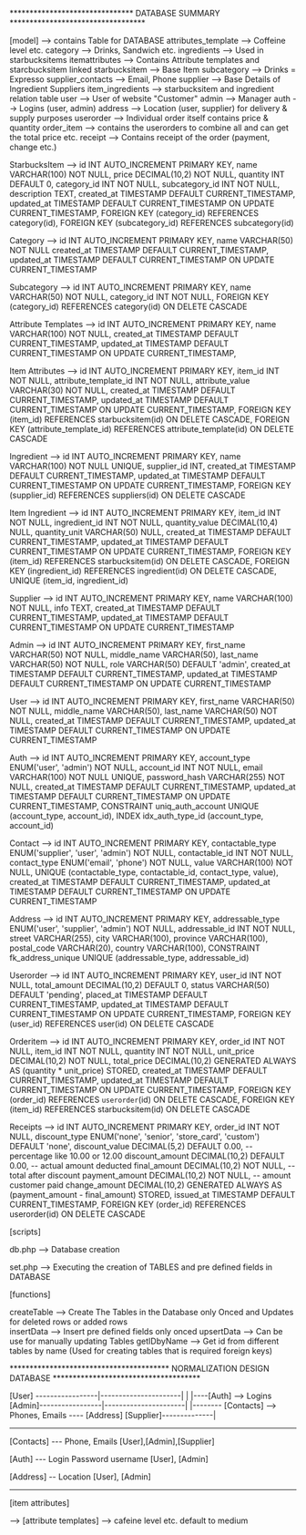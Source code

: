 ******************************* DATABASE SUMMARY **********************************

[model]         --> contains Table for DATABASE
    attributes_template     --> Coffeine level etc.
    category                --> Drinks, Sandwich etc.
    ingredients             --> Used in starbucksitems
    itemattributes          --> Contains Attribute templates and starcbucksitem linked
    starbucksitem           --> Base Item
    subcategory             --> Drinks = Expresso
    supplier_contacts       --> Email, Phone
    supplier                --> Base Details of Ingredient Suppliers
    item_ingredients        --> starbucksitem and ingredient relation table
    user                    --> User of website "Customer"
    admin                   --> Manager
    auth                    --> Logins (user, admin)
    address                 --> Location (user, supplier) for delivery & supply purposes
    userorder               --> Individual order itself contains price & quantity
    order_item              --> contains the userorders to combine all and can get the total price etc.
    receipt                 --> Contains receipt of the order (payment, change etc.)

StarbucksItem -->
        id INT AUTO_INCREMENT PRIMARY KEY,
        name VARCHAR(100) NOT NULL,
        price DECIMAL(10,2) NOT NULL,
        quantity INT DEFAULT 0,
        category_id INT NOT NULL,
        subcategory_id INT NOT NULL,
        description TEXT,
        created_at TIMESTAMP DEFAULT CURRENT_TIMESTAMP,
        updated_at TIMESTAMP DEFAULT CURRENT_TIMESTAMP ON UPDATE CURRENT_TIMESTAMP,
        FOREIGN KEY (category_id) REFERENCES category(id),
        FOREIGN KEY (subcategory_id) REFERENCES subcategory(id)

Category -->
        id INT AUTO_INCREMENT PRIMARY KEY,
        name VARCHAR(50) NOT NULL
        created_at TIMESTAMP DEFAULT CURRENT_TIMESTAMP,
        updated_at TIMESTAMP DEFAULT CURRENT_TIMESTAMP ON UPDATE CURRENT_TIMESTAMP

Subcategory --> 
        id INT AUTO_INCREMENT PRIMARY KEY,
        name VARCHAR(50) NOT NULL,
        category_id INT NOT NULL,
        FOREIGN KEY (category_id) REFERENCES category(id) ON DELETE CASCADE

Attribute Templates -->
        id INT AUTO_INCREMENT PRIMARY KEY,
        name VARCHAR(100) NOT NULL,
        created_at TIMESTAMP DEFAULT CURRENT_TIMESTAMP,
        updated_at TIMESTAMP DEFAULT CURRENT_TIMESTAMP ON UPDATE CURRENT_TIMESTAMP,

Item Attributes --> 
        id INT AUTO_INCREMENT PRIMARY KEY,
        item_id INT NOT NULL,
        attribute_template_id INT NOT NULL,
        attribute_value VARCHAR(30) NOT NULL,
        created_at TIMESTAMP DEFAULT CURRENT_TIMESTAMP,
        updated_at TIMESTAMP DEFAULT CURRENT_TIMESTAMP ON UPDATE CURRENT_TIMESTAMP,
        FOREIGN KEY (item_id) REFERENCES starbucksitem(id) ON DELETE CASCADE,
        FOREIGN KEY (attribute_template_id) REFERENCES attribute_template(id) ON DELETE CASCADE

Ingredient --> 
        id INT AUTO_INCREMENT PRIMARY KEY,
        name VARCHAR(100) NOT NULL UNIQUE,
        supplier_id INT,
        created_at TIMESTAMP DEFAULT CURRENT_TIMESTAMP,
        updated_at TIMESTAMP DEFAULT CURRENT_TIMESTAMP ON UPDATE CURRENT_TIMESTAMP,
        FOREIGN KEY (supplier_id) REFERENCES suppliers(id) ON DELETE CASCADE

Item Ingredient -->
        id               INT AUTO_INCREMENT PRIMARY KEY,
        item_id          INT NOT NULL,
        ingredient_id    INT NOT NULL,
        quantity_value   DECIMAL(10,4) NULL,
        quantity_unit    VARCHAR(50)   NULL,
        created_at       TIMESTAMP DEFAULT CURRENT_TIMESTAMP,
        updated_at       TIMESTAMP DEFAULT CURRENT_TIMESTAMP 
                          ON UPDATE CURRENT_TIMESTAMP,
        FOREIGN KEY (item_id)       REFERENCES starbucksitem(id)   ON DELETE CASCADE,
        FOREIGN KEY (ingredient_id) REFERENCES ingredient(id)      ON DELETE CASCADE,
        UNIQUE (item_id, ingredient_id)

Supplier -->
        id INT AUTO_INCREMENT PRIMARY KEY,
        name VARCHAR(100) NOT NULL,
        info TEXT,
        created_at TIMESTAMP DEFAULT CURRENT_TIMESTAMP,
        updated_at TIMESTAMP DEFAULT CURRENT_TIMESTAMP ON UPDATE CURRENT_TIMESTAMP

Admin -->
        id INT AUTO_INCREMENT PRIMARY KEY,
        first_name VARCHAR(50) NOT NULL,
        middle_name VARCHAR(50),
        last_name VARCHAR(50) NOT NULL,
        role VARCHAR(50) DEFAULT 'admin',
        created_at TIMESTAMP DEFAULT CURRENT_TIMESTAMP,
        updated_at TIMESTAMP DEFAULT CURRENT_TIMESTAMP ON UPDATE CURRENT_TIMESTAMP

User -->
        id INT AUTO_INCREMENT PRIMARY KEY,
        first_name VARCHAR(50) NOT NULL,
        middle_name VARCHAR(50),
        last_name VARCHAR(50) NOT NULL,
        created_at TIMESTAMP DEFAULT CURRENT_TIMESTAMP,
        updated_at TIMESTAMP DEFAULT CURRENT_TIMESTAMP ON UPDATE CURRENT_TIMESTAMP

Auth -->
        id INT AUTO_INCREMENT PRIMARY KEY,
        account_type ENUM('user', 'admin') NOT NULL,
        account_id INT NOT NULL,
        email VARCHAR(100) NOT NULL UNIQUE,
        password_hash VARCHAR(255) NOT NULL,
        created_at TIMESTAMP DEFAULT CURRENT_TIMESTAMP,
        updated_at TIMESTAMP DEFAULT CURRENT_TIMESTAMP ON UPDATE CURRENT_TIMESTAMP,
        CONSTRAINT uniq_auth_account UNIQUE (account_type, account_id),
        INDEX idx_auth_type_id (account_type, account_id)

Contact -->
        id INT AUTO_INCREMENT PRIMARY KEY,
        contactable_type ENUM('supplier', 'user', 'admin') NOT NULL,
        contactable_id INT NOT NULL,
        contact_type ENUM('email', 'phone') NOT NULL,
        value VARCHAR(100) NOT NULL,
        UNIQUE (contactable_type, contactable_id, contact_type, value),
        created_at TIMESTAMP DEFAULT CURRENT_TIMESTAMP,
        updated_at TIMESTAMP DEFAULT CURRENT_TIMESTAMP ON UPDATE CURRENT_TIMESTAMP

Address -->
        id INT AUTO_INCREMENT PRIMARY KEY,
        addressable_type ENUM('user', 'supplier', 'admin') NOT NULL,
        addressable_id INT NOT NULL,
        street VARCHAR(255),
        city VARCHAR(100),
        province VARCHAR(100),
        postal_code VARCHAR(20),
        country VARCHAR(100),
        CONSTRAINT fk_address_unique UNIQUE (addressable_type, addressable_id)

Userorder --> 
        id INT AUTO_INCREMENT PRIMARY KEY,
        user_id INT NOT NULL,
        total_amount DECIMAL(10,2) DEFAULT 0,
        status VARCHAR(50) DEFAULT 'pending',
        placed_at TIMESTAMP DEFAULT CURRENT_TIMESTAMP,
        updated_at TIMESTAMP DEFAULT CURRENT_TIMESTAMP ON UPDATE CURRENT_TIMESTAMP,
        FOREIGN KEY (user_id) REFERENCES user(id) ON DELETE CASCADE
        
Orderitem -->
        id INT AUTO_INCREMENT PRIMARY KEY,
        order_id INT NOT NULL,
        item_id INT NOT NULL,
        quantity INT NOT NULL,
        unit_price DECIMAL(10,2) NOT NULL,
        total_price DECIMAL(10,2) GENERATED ALWAYS AS (quantity * unit_price) STORED,
        created_at TIMESTAMP DEFAULT CURRENT_TIMESTAMP,
        updated_at TIMESTAMP DEFAULT CURRENT_TIMESTAMP ON UPDATE CURRENT_TIMESTAMP,
        FOREIGN KEY (order_id) REFERENCES `userorder`(id) ON DELETE CASCADE,
        FOREIGN KEY (item_id) REFERENCES starbucksitem(id) ON DELETE CASCADE

Receipts -->
        id INT AUTO_INCREMENT PRIMARY KEY,
        order_id INT NOT NULL,
        discount_type ENUM('none', 'senior', 'store_card', 'custom') DEFAULT 'none',
        discount_value DECIMAL(5,2) DEFAULT 0.00, -- percentage like 10.00 or 12.00
        discount_amount DECIMAL(10,2) DEFAULT 0.00, -- actual amount deducted
        final_amount DECIMAL(10,2) NOT NULL, -- total after discount
        payment_amount DECIMAL(10,2) NOT NULL, -- amount customer paid
        change_amount DECIMAL(10,2) GENERATED ALWAYS AS (payment_amount - final_amount) STORED,
        issued_at TIMESTAMP DEFAULT CURRENT_TIMESTAMP,
        FOREIGN KEY (order_id) REFERENCES userorder(id) ON DELETE CASCADE


[scripts]

db.php          --> Database creation 

set.php         --> Executing the creation of TABLES and pre defined fields in DATABASE

[functions]

createTable     --> Create The Tables in the Database only Onced and Updates for deleted rows or added rows   
insertData      --> Insert pre defined fields only onced
upsertData      --> Can be use for manually updating Tables
getIDbyName     --> Get id from different tables by name (Used for creating tables that is required foreign keys)


**************************************** NORMALIZATION DESIGN DATABASE *************************************

[User] -----------------|----------------------|
                        |                      |----[Auth] --> Logins
[Admin]-----------------|----------------------|
                        |-------- [Contacts] --> Phones, Emails ---- [Address]
[Supplier]--------------|

--------------------------------------------------------------------------------
[Contacts] --- Phone, Emails
        [User],[Admin],[Supplier]

[Auth] --- Login Password username 
        [User], [Admin]

[Address] -- Location
        [User], [Admin]

---------------------------------------------------------------------------------

[item attributes]

--> [attribute templates] 
        --> cafeine level etc. default to medium


